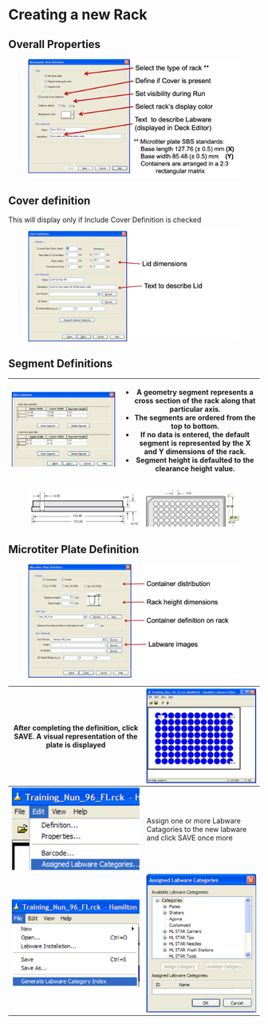 # Creating a new Rack

## Overall Properties

<figure><img src="../../.gitbook/assets/image (116) (1) (1) (1).png" alt=""><figcaption></figcaption></figure>

## Cover definition

This will display only if Include Cover Definition is checked

<figure><img src="../../.gitbook/assets/image (118) (1) (1) (1).png" alt=""><figcaption></figcaption></figure>

## Segment Definitions



| <img src="../../.gitbook/assets/image (120) (1) (1) (1).png" alt="" data-size="original"> | <ul><li>A geometry segment represents a cross section of the rack along that particular axis.</li><li>The segments are ordered from the top to bottom.</li><li>If no data is entered, the default segment is represented by the X and Y dimensions of the rack.</li><li>Segment height is defaulted to the clearance height value.</li></ul> |
| ----------------------------------------------------------------------------------------- | -------------------------------------------------------------------------------------------------------------------------------------------------------------------------------------------------------------------------------------------------------------------------------------------------------------------------------------------- |

<figure><img src="../../.gitbook/assets/image (121) (1) (1) (1).png" alt=""><figcaption></figcaption></figure>

## Microtiter Plate Definition

<figure><img src="../../.gitbook/assets/image (122) (1) (1).png" alt=""><figcaption></figcaption></figure>



| After completing the definition, click SAVE. A visual representation of the plate is displayed | <img src="../../.gitbook/assets/image (124) (1) (1).png" alt="" data-size="original"> |
| ---------------------------------------------------------------------------------------------- | ------------------------------------------------------------------------------------- |
| <img src="../../.gitbook/assets/image (126) (1) (1).png" alt="" data-size="original">          | Assign one or more Labware Catagories to the new labware and click SAVE once more     |
| <img src="../../.gitbook/assets/image (129) (1) (1).png" alt="" data-size="original">          | <img src="../../.gitbook/assets/image (128) (1) (1).png" alt="" data-size="original"> |
